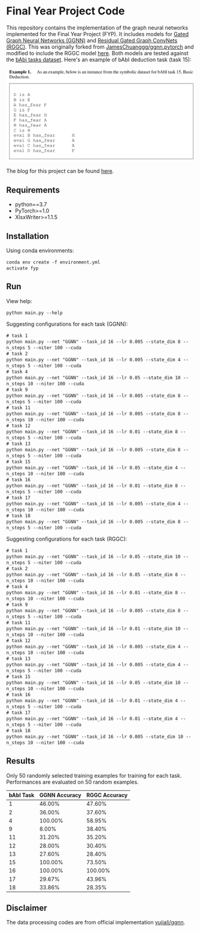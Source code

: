 # Final Year Project Code

This repository contains the implementation of the graph neural networks implemented for the Final Year Project (FYP). It includes models for [Gated Graph Neural Networks (GGNN)](https://arxiv.org/abs/1511.05493) and [Residual Gated Graph ConvNets (RGGC)](https://arxiv.org/abs/1711.07553). This was originally forked from [JamesChuanggg/ggnn.pytorch](https://github.com/JamesChuanggg/ggnn.pytorch) and modified to include the RGGC model [here](https://github.com/xbresson/spatial_graph_convnets). Both models are tested against the [bAbi tasks dataset](https://research.fb.com/downloads/babi/). Here's an example of bAbI deduction task (task 15):

<img src="images/babi15.png" width=700>

The blog for this project can be found [here](https://calebmah.me/fyp-questions-and-answers/).

## Requirements
- python==3.7
- PyTorch>=1.0
- XlsxWriter>=1.1.5

## Installation
Using conda environments:
```
conda env create -f environment.yml
activate fyp
```

## Run
View help:
```
python main.py --help
```

Suggesting configurations for each task (GGNN):
```
# task 1
python main.py --net "GGNN" --task_id 16 --lr 0.005 --state_dim 8 --n_steps 5 --niter 100 --cuda
# task 2
python main.py --net "GGNN" --task_id 16 --lr 0.005 --state_dim 4 --n_steps 5 --niter 100 --cuda
# task 4
python main.py --net "GGNN" --task_id 16 --lr 0.05 --state_dim 10 --n_steps 10 --niter 100 --cuda
# task 9
python main.py --net "GGNN" --task_id 16 --lr 0.005 --state_dim 8 --n_steps 5 --niter 100 --cuda
# task 11
python main.py --net "GGNN" --task_id 16 --lr 0.005 --state_dim 8 --n_steps 10 --niter 100 --cuda
# task 12
python main.py --net "GGNN" --task_id 16 --lr 0.01 --state_dim 8 --n_steps 5 --niter 100 --cuda
# task 13
python main.py --net "GGNN" --task_id 16 --lr 0.005 --state_dim 8 --n_steps 5 --niter 100 --cuda
# task 15
python main.py --net "GGNN" --task_id 16 --lr 0.05 --state_dim 4 --n_steps 10 --niter 100 --cuda
# task 16
python main.py --net "GGNN" --task_id 16 --lr 0.01 --state_dim 8 --n_steps 5 --niter 100 --cuda
# task 17
python main.py --net "GGNN" --task_id 16 --lr 0.005 --state_dim 4 --n_steps 10 --niter 100 --cuda
# task 18
python main.py --net "GGNN" --task_id 16 --lr 0.005 --state_dim 8 --n_steps 5 --niter 100 --cuda
```

Suggesting configurations for each task (RGGC):
```
# task 1
python main.py --net "GGNN" --task_id 16 --lr 0.05 --state_dim 10 --n_steps 5 --niter 100 --cuda
# task 2
python main.py --net "GGNN" --task_id 16 --lr 0.05 --state_dim 8 --n_steps 10 --niter 100 --cuda
# task 4
python main.py --net "GGNN" --task_id 16 --lr 0.01 --state_dim 8 --n_steps 10 --niter 100 --cuda
# task 9
python main.py --net "GGNN" --task_id 16 --lr 0.005 --state_dim 8 --n_steps 5 --niter 100 --cuda
# task 11
python main.py --net "GGNN" --task_id 16 --lr 0.01 --state_dim 10 --n_steps 10 --niter 100 --cuda
# task 12
python main.py --net "GGNN" --task_id 16 --lr 0.005 --state_dim 4 --n_steps 10 --niter 100 --cuda
# task 13
python main.py --net "GGNN" --task_id 16 --lr 0.005 --state_dim 4 --n_steps 5 --niter 100 --cuda
# task 15
python main.py --net "GGNN" --task_id 16 --lr 0.05 --state_dim 10 --n_steps 10 --niter 100 --cuda
# task 16
python main.py --net "GGNN" --task_id 16 --lr 0.01 --state_dim 4 --n_steps 5 --niter 100 --cuda
# task 17
python main.py --net "GGNN" --task_id 16 --lr 0.01 --state_dim 4 --n_steps 5 --niter 100 --cuda
# task 18
python main.py --net "GGNN" --task_id 16 --lr 0.005 --state_dim 10 --n_steps 10 --niter 100 --cuda
```

## Results
Only 50 randomly selected training examples for training for each task.
Performances are evaluated on 50 random examples.

| bAbI Task | GGNN Accuracy | RGGC Accuracy |
| ------| ------ | ------ |
| 1 | 46.00% | 47.60% |
| 2 | 36.00% | 37.60% |
| 4 | 100.00% | 58.95% |
| 9 | 8.00% | 38.40% |
| 11 | 31.20% | 35.20% |
| 12 | 28.00% | 30.40% |
| 13 | 27.60% | 28.40% |
| 15 | 100.00% | 73.50% |
| 16 | 100.00%| 100.00% |
| 17 | 29.67% | 43.96% |
| 18 | 33.86% | 28.35% |

## Disclaimer
The data processing codes are from official implementation [yujiali/ggnn](https://github.com/yujiali/ggnn).
